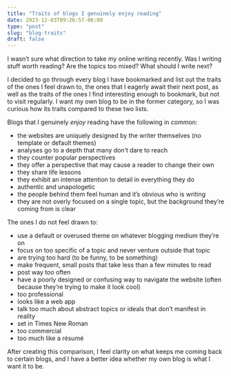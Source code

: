 ```yaml
---
title: "Traits of blogs I genuinely enjoy reading"
date: 2023-12-03T09:26:57-06:00
type: "post"
slug: "blog-traits"
draft: false
---
```


I wasn’t sure what direction to take my online writing recently. Was I writing stuff worth reading? Are the topics too mixed? What should I write next?

I decided to go through every blog I have bookmarked and list out the traits of the ones I feel drawn to, the ones that I eagerly await their next post, as well as the traits of the ones I find interesting enough to bookmark, but not to visit regularly. I want my own blog to be in the former category, so I was curious how its traits compared to these two lists.

Blogs that I genuinely *enjoy* reading have the following in common:

- the websites are uniquely designed by the writer themselves (no template or default themes)
- analyses go to a depth that many don’t dare to reach
- they counter popular perspectives
- they offer a perspective that may cause a reader to change their own
- they share life lessons
- they exhibit an intense attention to detail in everything they do
- authentic and unapologetic
- the people behind them feel human and it’s obvious who is writing
- they are not overly focused on a single topic, but the background they’re coming from is clear

The ones I do not feel drawn to:

- use a default or overused theme on whatever blogging medium they’re on
- focus on too specific of a topic and never venture outside that topic
- are trying too hard (to be funny, to be something)
- make frequent, small posts that take less than a few minutes to read
- post way too often
- have a poorly designed or confusing way to navigate the website (often because they’re trying to make it look cool)
- too professional
- looks like a web app
- talk too much about abstract topics or ideals that don’t manifest in reality
- set in Times New Roman
- too commercial
- too much like a résumé

After creating this comparison, I feel clarity on what keeps me coming back to certain blogs, and I have a better idea whether my own blog is what I want it to be.
